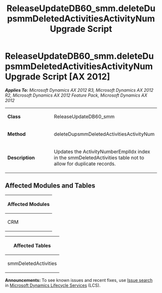 ﻿---
title: ReleaseUpdateDB60_smm.deleteDupsmmDeletedActivitiesActivityNum Upgrade Script
TOCTitle: ReleaseUpdateDB60_smm.deleteDupsmmDeletedActivitiesActivityNum Upgrade Script
ms:assetid: b14fdc43-767a-9421-a532-226ef707d9bb
ms:mtpsurl: https://msdn.microsoft.com/en-us/library/JJ736898(v=AX.60)
ms:contentKeyID: 49710582
ms.date: 05/18/2015
mtps_version: v=AX.60
---

# ReleaseUpdateDB60\_smm.deleteDupsmmDeletedActivitiesActivityNum Upgrade Script [AX 2012]


_**Applies To:** Microsoft Dynamics AX 2012 R3, Microsoft Dynamics AX 2012 R2, Microsoft Dynamics AX 2012 Feature Pack, Microsoft Dynamics AX 2012_

<table>
<colgroup>
<col style="width: 50%" />
<col style="width: 50%" />
</colgroup>
<tbody>
<tr class="odd">
<td><p><strong>Class</strong></p></td>
<td><p>ReleaseUpdateDB60_smm</p></td>
</tr>
<tr class="even">
<td><p><strong>Method</strong></p></td>
<td><p>deleteDupsmmDeletedActivitiesActivityNum</p></td>
</tr>
<tr class="odd">
<td><p><strong>Description</strong></p></td>
<td><p>Updates the ActivityNumberEmplIdx index in the smmDeletedActivities table not to allow for duplicate records.</p></td>
</tr>
</tbody>
</table>


## Affected Modules and Tables

<table>
<colgroup>
<col style="width: 100%" />
</colgroup>
<thead>
<tr class="header">
<th><p>Affected Modules</p></th>
</tr>
</thead>
<tbody>
<tr class="odd">
<td><p>CRM</p></td>
</tr>
</tbody>
</table>


<table>
<colgroup>
<col style="width: 100%" />
</colgroup>
<thead>
<tr class="header">
<th><p>Affected Tables</p></th>
</tr>
</thead>
<tbody>
<tr class="odd">
<td><p>smmDeletedActivities</p></td>
</tr>
</tbody>
</table>

  
**Announcements:** To see known issues and recent fixes, use [Issue search](http://go.microsoft.com/fwlink/?linkid=389258) in [Microsoft Dynamics Lifecycle Services](http://go.microsoft.com/fwlink/?linkid=306505) (LCS).

